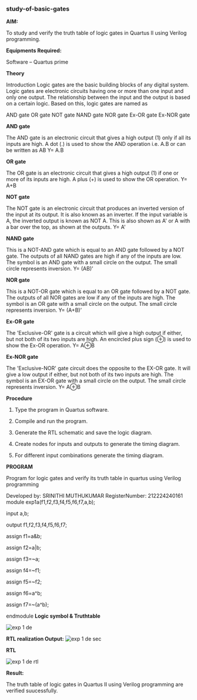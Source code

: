 ### study-of-basic-gates

**AIM:** 

To study and verify the truth table of logic gates in Quartus II using Verilog programming.

**Equipments Required:**

Software – Quartus prime 

**Theory**

Introduction Logic gates are the basic building blocks of any digital system. Logic gates are electronic circuits having one or more than one input and only one output. The relationship between the input and the output is based on a certain logic. Based on this, logic gates are named as

AND gate OR gate NOT gate NAND gate NOR gate Ex-OR gate Ex-NOR gate

**AND gate**

The AND gate is an electronic circuit that gives a high output (1) only if all its inputs are high. A dot (.) is used to show the AND operation i.e. A.B or can be written as AB
Y= A.B

**OR gate** 

The OR gate is an electronic circuit that gives a high output (1) if one or more of its inputs are high. A plus (+) is used to show the OR operation.
Y= A+B

**NOT gate**

The NOT gate is an electronic circuit that produces an inverted version of the input at its output. It is also known as an inverter. If the input variable is A, the inverted output is known as NOT A. This is also shown as A' or A with a bar over the top, as shown at the outputs.
Y= A'

**NAND gate**

This is a NOT-AND gate which is equal to an AND gate followed by a NOT gate. The outputs of all NAND gates are high if any of the inputs are low. The symbol is an AND gate with a small circle on the output. The small circle represents inversion.
Y= (AB)’

**NOR gate**

This is a NOT-OR gate which is equal to an OR gate followed by a NOT gate. The outputs of all NOR gates are low if any of the inputs are high. The symbol is an OR gate with a small circle on the output. The small circle represents inversion.
Y= (A+B)’

**Ex-OR gate**

The 'Exclusive-OR' gate is a circuit which will give a high output if either, but not both of its two inputs are high. An encircled plus sign (⊕) is used to show the Ex-OR operation.
Y= A⊕B

**Ex-NOR gate**

The 'Exclusive-NOR' gate circuit does the opposite to the EX-OR gate. It will give a low output if either, but not both of its two inputs are high. The symbol is an EX-OR gate with a small circle on the output. The small circle represents inversion.
Y= A⊕B

**Procedure** 

1.	Type the program in Quartus software.

2.	Compile and run the program.

3.	Generate the RTL schematic and save the logic diagram.

4.	Create nodes for inputs and outputs to generate the timing diagram.

5.	For different input combinations generate the timing diagram.


**PROGRAM**

Program for logic gates and verify its truth table in quartus using Verilog programming

 Developed by: SRINITHI MUTHUKUMAR RegisterNumber:  212224240161
 module exp1a(f1,f2,f3,f4,f5,f6,f7,a,b);

input a,b;

output f1,f2,f3,f4,f5,f6,f7;

assign f1=a&b;

assign f2=a|b;

assign f3=~a;

assign f4=~f1;

assign f5=~f2;

assign f6=a^b;

assign f7=~(a^b);

endmodule
**Logic symbol & Truthtable**

![exp 1 de](https://github.com/user-attachments/assets/5a80920b-b72e-473a-8e03-ab1bd3aef172)

**RTL realization Output:** 
![exp 1 de sec](https://github.com/user-attachments/assets/8ba4e455-e95f-4b9a-be2b-203b077aa948)


**RTL**

![exp 1 de rtl](https://github.com/user-attachments/assets/fc375647-c559-49b4-bc35-69ec523754db)

**Result:**

The truth table of logic gates in Quartus II using Verilog programming are verified suucessfully.


